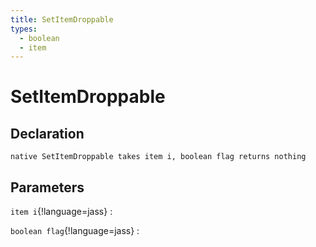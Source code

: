 ```yaml
---
title: SetItemDroppable
types:
  - boolean
  - item
---
```


# SetItemDroppable

## Declaration

```jass
native SetItemDroppable takes item i, boolean flag returns nothing
```

## Parameters
`item i`{!language=jass}
: 

`boolean flag`{!language=jass}
: 
